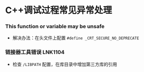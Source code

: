 # C++调试过程常见异常处理

### This function or variable may be unsafe
- 解决办法：在头文件上配置 `#define _CRT_SECURE_NO_DEPRECATE`

### 链接器工具错误 LNK1104
- 检查 `/LIBPATH` 配置，在库目录中增加第三方库的引用

### 



